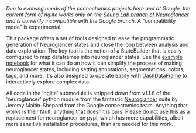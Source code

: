 *Due to evolving needs of the connectomics projects here and at Google, the current form of nglite works only on the [Seung Lab branch of Neuroglancer](https://github.com/seung-lab/neuroglancer) and is currently incompatible with the Google branch.* A "compatibility mode" is experimental.

This package offers a set of tools designed to ease the programmatic generation of Neuroglancer states and close the loop between analysis and data exploration. The key tool is the notion of a StateBuilder that is easily configured to map dataframes into neuroglancer states. See the [example notebook](https://github.com/seung-lab/NeuroglancerAnnotationUI/blob/master/examples/statebuilder_examples.ipynb) for what it can do an how it can simplify the process of making neuroglancer states, including setting annotations, segmentations, colors, tags, and more. It's also designed to operate easily with [DashDataFrame](https://github.com/AllenInstitute/DashDataFrame) to interactively explore complex data.

All code in the 'nglite' submodule is stripped down from v1.1.6 of the 'neuroglancer' python module from the fantastic [Neuroglancer](https://github.com/google/neuroglancer) suite by Jeremy Maitin-Shepard from the Google connectomics team. Anything that works is their fault, anything that doesn't is ours. Please do not use this as a replacement for neuroglancer on pypi, which has more capabilities, albeit more sensitive installation procedures, than are needed for this work.
